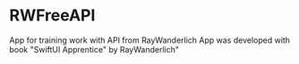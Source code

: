 # RWFreeAPI
App for training work with API from RayWanderlich
App was developed with book "SwiftUI Apprentice" by RayWanderlich"
